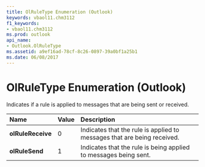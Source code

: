 ```yaml
---
title: OlRuleType Enumeration (Outlook)
keywords: vbaol11.chm3112
f1_keywords:
- vbaol11.chm3112
ms.prod: outlook
api_name:
- Outlook.OlRuleType
ms.assetid: a9ef16ad-78cf-8c26-0897-39a0bf1a25b1
ms.date: 06/08/2017
---
```



# OlRuleType Enumeration (Outlook)

Indicates if a rule is applied to messages that are being sent or received.



|Name|Value|Description|
|:-----|:-----|:-----|
| **olRuleReceive**|0|Indicates that the rule is applied to messages that are being received.|
| **olRuleSend**|1|Indicates that the rule is being applied to messages being sent.|

